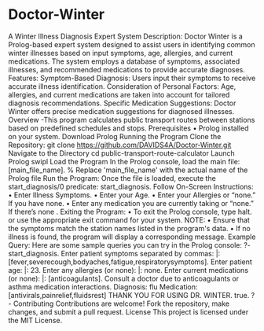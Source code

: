 # Doctor-Winter

A Winter Illness Diagnosis Expert System
Description:
Doctor Winter is a Prolog-based expert system designed to assist users in identifying common winter illnesses based on input symptoms, age, allergies, and current medications. The system employs a database of symptoms, associated illnesses, and recommended medications to provide accurate diagnoses.
Features:
Symptom-Based Diagnosis: Users input their symptoms to receive accurate illness identification.
Consideration of Personal Factors: Age, allergies, and current medications are taken into account for tailored diagnosis recommendations.
Specific Medication Suggestions: Doctor Winter offers precise medication suggestions for diagnosed illnesses.
Overview -This program calculates public transport routes between stations based on predefined schedules and stops.
Prerequisites
•	Prolog installed on your system. Download Prolog
Running the Program 
Clone the Repository:
git clone https://github.com/DAVIDS4A/Doctor-Winter.git
Navigate to the Directory
cd public-transport-route-calculator
Launch Prolog
swipl
Load the Program
In the Prolog console, load the main file:
[main_file_name]. % Replace 'main_file_name' with the actual name of the Prolog file
Run the Program: Once the file is loaded, execute the start_diagnosis/0 predicate:
start_diagnosis.
Follow On-Screen Instructions:
•	Enter Illness Symptoms.
•	Enter your Age.
•	Enter your Allergies or “none.” If you have none.
•	Enter any medication you are currently taking or “none.” If there’s none .
Exiting the Program:
•	To exit the Prolog console, type halt. or use the appropriate exit command for your system.
NOTE:
•	Ensure that the symptoms match the station names listed in the program's data.
•	If no illness is found, the program will display a corresponding message.
Example Query: Here are some sample queries you can try in the Prolog console:
?- start_diagnosis.
Enter patient symptoms separated by commas: 
|: [fever,severecough,bodyaches,fatigue,respiratorysymptoms].
Enter patient age: 
|: 23.
Enter any allergies (or none): 
|: none.
Enter current medications (or none): 
|: [anticoagulants].
Consult a doctor due to anticoagulants or asthma medication interactions.
Diagnosis: flu
Medication: [antivirals,painrelief,fluidsrest]
THANK YOU FOR USING DR. WINTER.
true.
?-
Contributing Contributions are welcome! Fork the repository, make changes, and submit a pull request.
License This project is licensed under the MIT License.


